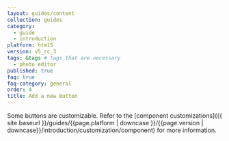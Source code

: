 ```yaml
---
layout: guides/content
collection: guides
category:
  - guide
  - introduction
platform: html5
version: v5_rc_3
tags: &tags # tags that are necessary
  - photo editor
published: true
faq: true
faq-category: general
order: 4
title: Add a new Button
---
```


Some buttons are customizable. Refer to the [component customizations]({{ site.baseurl }}/guides/{{page.platform | downcase }}/{{page.version | downcase}}/introduction/customization/component) for more information.